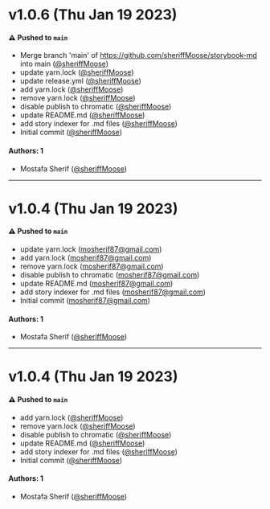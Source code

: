# v1.0.6 (Thu Jan 19 2023)

#### ⚠️ Pushed to `main`

- Merge branch 'main' of https://github.com/sheriffMoose/storybook-md into main ([@sheriffMoose](https://github.com/sheriffMoose))
- update yarn.lock ([@sheriffMoose](https://github.com/sheriffMoose))
- update release.yml ([@sheriffMoose](https://github.com/sheriffMoose))
- add yarn.lock ([@sheriffMoose](https://github.com/sheriffMoose))
- remove yarn.lock ([@sheriffMoose](https://github.com/sheriffMoose))
- disable publish to chromatic ([@sheriffMoose](https://github.com/sheriffMoose))
- update README.md ([@sheriffMoose](https://github.com/sheriffMoose))
- add story indexer for .md files ([@sheriffMoose](https://github.com/sheriffMoose))
- Initial commit ([@sheriffMoose](https://github.com/sheriffMoose))

#### Authors: 1

- Mostafa Sherif ([@sheriffMoose](https://github.com/sheriffMoose))

---

# v1.0.4 (Thu Jan 19 2023)

#### ⚠️ Pushed to `main`

- update yarn.lock (mosherif87@gmail.com)
- add yarn.lock (mosherif87@gmail.com)
- remove yarn.lock (mosherif87@gmail.com)
- disable publish to chromatic (mosherif87@gmail.com)
- update README.md (mosherif87@gmail.com)
- add story indexer for .md files (mosherif87@gmail.com)
- Initial commit (mosherif87@gmail.com)

#### Authors: 1

- Mostafa Sherif ([@sheriffMoose](https://github.com/sheriffMoose))

---

# v1.0.4 (Thu Jan 19 2023)

#### ⚠️ Pushed to `main`

- add yarn.lock ([@sheriffMoose](https://github.com/sheriffMoose))
- remove yarn.lock ([@sheriffMoose](https://github.com/sheriffMoose))
- disable publish to chromatic ([@sheriffMoose](https://github.com/sheriffMoose))
- update README.md ([@sheriffMoose](https://github.com/sheriffMoose))
- add story indexer for .md files ([@sheriffMoose](https://github.com/sheriffMoose))
- Initial commit ([@sheriffMoose](https://github.com/sheriffMoose))

#### Authors: 1

- Mostafa Sherif ([@sheriffMoose](https://github.com/sheriffMoose))
